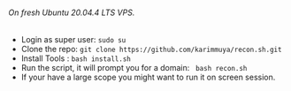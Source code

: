 ###### On fresh Ubuntu 20.04.4 LTS VPS.
- Login as super user: `sudo su`
- Clone the repo: `git clone https://github.com/karimmuya/recon.sh.git`
- Install Tools :  `bash install.sh`
- Run the script, it will prompt you for a domain:  ` bash recon.sh`
- If your have a large scope you might want to run it on screen session.
